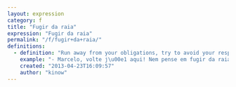 ```yaml
---
layout: expression
category: f
title: "Fugir da raia"
expression: "Fugir da raia"
permalink: "/f/fugir+da+raia/"
definitions:
  - definition: "Run away from your obligations, try to avoid your responsibilities."
    example: "- Marcelo, volte j\u00e1 aqui! Nem pense em fugir da raia. Voc\u00ea sujou todo o ch\u00e3o da sala, agora vai j\u00e1 l\u00e1 limpar tudo!\n- Aaahh [manh\u00ea]!"
    created: "2013-04-23T16:09:57"
    author: "kinow"
---
```

